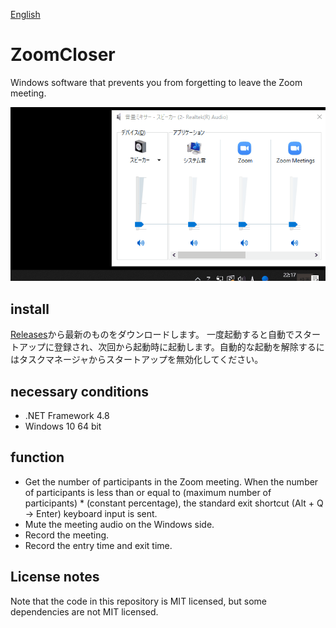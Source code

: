 [English](https://github.com/34j/ZoomCloser/blob/master/README.en.md)

# ZoomCloser

Windows software that prevents you from forgetting to leave the Zoom meeting.

![Sample Gif](https://github.com/34j/ZoomCloser/blob/master/ExampleFast.gif)

## install

[Releases](https://github.com/34j/ZoomCloser/releases)から最新のものをダウンロードします。
一度起動すると自動でスタートアップに登録され、次回から起動時に起動します。自動的な起動を解除するにはタスクマネージャからスタートアップを無効化してください。

## necessary conditions

-   .NET Framework 4.8
-   Windows 10 64 bit

## function

-   Get the number of participants in the Zoom meeting. When the number of participants is less than or equal to (maximum number of participants) \* (constant percentage), the standard exit shortcut (Alt + Q → Enter) keyboard input is sent.
-   Mute the meeting audio on the Windows side.
-   Record the meeting.
-   Record the entry time and exit time.

## License notes

Note that the code in this repository is MIT licensed, but some dependencies are not MIT licensed.
